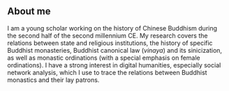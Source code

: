 ## About me

I am a young scholar working on the history of Chinese Buddhism during the second half of the second millennium CE. My research covers the relations between state and religious institutions, the history of specific Buddhist monasteries, Buddhist canonical law (*vinaya*) and its sinicization, as well as monastic ordinations (with a special emphasis on female ordinations). I have a strong interest in digital humanities, especially social network analysis, which I use to trace the relations between Buddhist monastics and their lay patrons.
